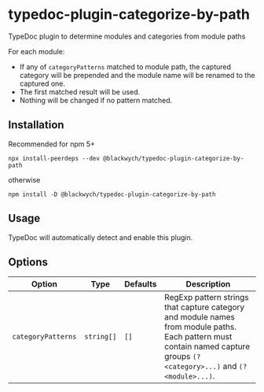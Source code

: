 typedoc-plugin-categorize-by-path
=================================

TypeDoc plugin to determine modules and categories from module paths


For each module:
* If any of `categoryPatterns` matched to module path, the captured category will be prepended and the module name will be renamed to the captured one.
* The first matched result will be used.
* Nothing will be changed if no pattern matched.


## Installation

Recommended for npm 5+
```
npx install-peerdeps --dev @blackwych/typedoc-plugin-categorize-by-path
```
otherwise
```
npm install -D @blackwych/typedoc-plugin-categorize-by-path
```


## Usage

TypeDoc will automatically detect and enable this plugin.


## Options

| Option             | Type       | Defaults | Description
|--------------------|------------|----------|--------------
| `categoryPatterns` | `string[]` | `[]`     | RegExp pattern strings that capture category and module names from module paths.<br>Each pattern must contain named capture groups `(?<category>...)` and `(?<module>...)`.

